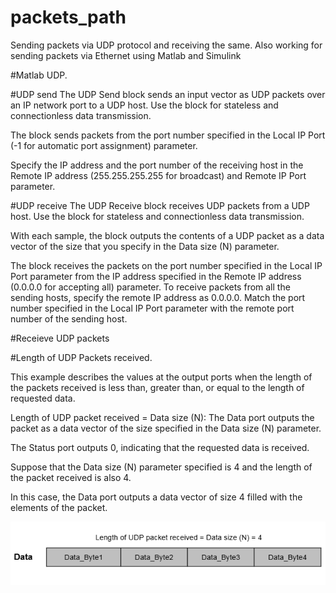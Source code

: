 # packets_path
Sending packets via UDP protocol and receiving the same. Also working for sending packets via Ethernet using Matlab and Simulink

#Matlab UDP.

#UDP send
The UDP Send block sends an input vector as UDP packets over an IP network port to a UDP host. Use the block for stateless and connectionless data transmission.

The block sends packets from the port number specified in the Local IP Port (-1 for automatic port assignment) parameter.

Specify the IP address and the port number of the receiving host in the Remote IP address (255.255.255.255 for broadcast) and Remote IP Port parameter.


#UDP receive
The UDP Receive block receives UDP packets from a UDP host. Use the block for stateless and connectionless data transmission.

With each sample, the block outputs the contents of a UDP packet as a data vector of the size that you specify in the Data size (N) parameter.

The block receives the packets on the port number specified in the Local IP Port parameter from the IP address specified in the Remote IP address (0.0.0.0 for accepting all) parameter. To receive packets from all the sending hosts, specify the remote IP address as 0.0.0.0. Match the port number specified in the Local IP Port parameter with the remote port number of the sending host.



#Receieve UDP packets

#Length of UDP Packets received.

This example describes the values at the output ports when the length of the packets received is less than, greater than, or equal to the length of requested data.

Length of UDP packet received = Data size (N): The Data port outputs the packet as a data vector of the size specified in the Data size (N) parameter.

The Status port outputs 0, indicating that the requested data is received.

Suppose that the Data size (N) parameter specified is 4 and the length of the packet received is also 4.

In this case, the Data port outputs a data vector of size 4 filled with the elements of the packet.

<img src="UDP_receive_data_equal.png" alt="UDP_packets"/>

